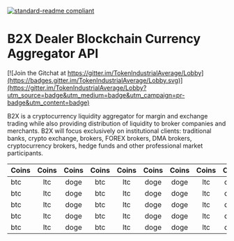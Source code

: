 [![standard-readme compliant](https://img.shields.io/badge/readme%20style-standard-brightgreen.svg?style=flat-square)](https://github.com/RichardLitt/standard-readme)

# B2X Dealer Blockchain Currency Aggregator API

[![Join the Gitchat at https://gitter.im/TokenIndustrialAverage/Lobby](https://badges.gitter.im/TokenIndustrialAverage/Lobby.svg)](https://gitter.im/TokenIndustrialAverage/Lobby?utm_source=badge&utm_medium=badge&utm_campaign=pr-badge&utm_content=badge)


B2X is a cryptocurrency liquidity aggregator for margin and exchange trading while also providing distribution of liquidity to broker companies and merchants. B2X will focus exclusively on institutional clients: traditional banks, crypto exchange, brokers, FOREX brokers, DMA brokers, cryptocurrency brokers, hedge funds and other professional market participants.



| Coins | Coins | Coins | Coins | Coins | Coins | Coins | Coins | Coins | Coins |
| ------|:-----:| :----:| :----:|:-----:| :----:| :----:| :----:| :----:| -----:|
| btc   | ltc   | doge  | btc   | ltc   | doge  | doge  | ltc   | doge  | doge  |
| btc   | ltc   | doge  | btc   | ltc   | doge  | doge  | ltc   | doge  | doge  |
| btc   | ltc   | doge  | btc   | ltc   | doge  | doge  | ltc   | doge  | doge  |
| btc   | ltc   | doge  | btc   | ltc   | doge  | doge  | ltc   | doge  | doge  |
| btc   | ltc   | doge  | btc   | ltc   | doge  | doge  | ltc   | doge  | doge  |
